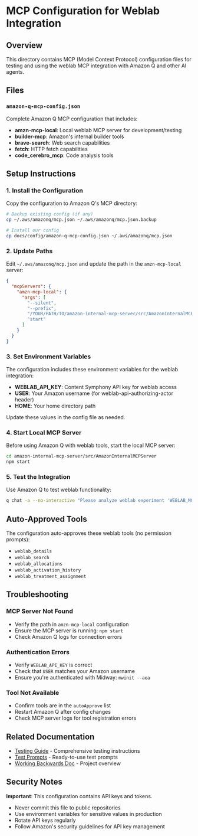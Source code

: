 # MCP Configuration for Weblab Integration

## Overview
This directory contains MCP (Model Context Protocol) configuration files for testing and using the weblab MCP integration with Amazon Q and other AI agents.

## Files

### `amazon-q-mcp-config.json`
Complete Amazon Q MCP configuration that includes:
- **amzn-mcp-local**: Local weblab MCP server for development/testing
- **builder-mcp**: Amazon's internal builder tools
- **brave-search**: Web search capabilities  
- **fetch**: HTTP fetch capabilities
- **code_cerebro_mcp**: Code analysis tools

## Setup Instructions

### 1. Install the Configuration

Copy the configuration to Amazon Q's MCP directory:

```bash
# Backup existing config (if any)
cp ~/.aws/amazonq/mcp.json ~/.aws/amazonq/mcp.json.backup

# Install our config
cp docs/config/amazon-q-mcp-config.json ~/.aws/amazonq/mcp.json
```

### 2. Update Paths

Edit `~/.aws/amazonq/mcp.json` and update the path in the `amzn-mcp-local` server:

```json
{
  "mcpServers": {
    "amzn-mcp-local": {
      "args": [
        "--silent",
        "--prefix",
        "/YOUR/PATH/TO/amazon-internal-mcp-server/src/AmazonInternalMCPServer/",
        "start"
      ]
    }
  }
}
```

### 3. Set Environment Variables

The configuration includes these environment variables for the weblab integration:

- **WEBLAB_API_KEY**: Content Symphony API key for weblab access
- **USER**: Your Amazon username (for weblab-api-authorizing-actor header)
- **HOME**: Your home directory path

Update these values in the config file as needed.

### 4. Start Local MCP Server

Before using Amazon Q with weblab tools, start the local MCP server:

```bash
cd amazon-internal-mcp-server/src/AmazonInternalMCPServer
npm start
```

### 5. Test the Integration

Use Amazon Q to test weblab functionality:

```bash
q chat -a --no-interactive "Please analyze weblab experiment 'WEBLAB_MOBILE_TESTAPP_SESSION_1299744' using the weblab_details tool"
```

## Auto-Approved Tools

The configuration auto-approves these weblab tools (no permission prompts):
- `weblab_details`
- `weblab_search` 
- `weblab_allocations`
- `weblab_activation_history`
- `weblab_treatment_assignment`

## Troubleshooting

### MCP Server Not Found
- Verify the path in `amzn-mcp-local` configuration
- Ensure the MCP server is running: `npm start`
- Check Amazon Q logs for connection errors

### Authentication Errors
- Verify `WEBLAB_API_KEY` is correct
- Check that `USER` matches your Amazon username
- Ensure you're authenticated with Midway: `mwinit --aea`

### Tool Not Available
- Confirm tools are in the `autoApprove` list
- Restart Amazon Q after config changes
- Check MCP server logs for tool registration errors

## Related Documentation

- [Testing Guide](../testing/test-weblab-tool-with-llm.md) - Comprehensive testing instructions
- [Test Prompts](../testing/weblab-test-prompts.md) - Ready-to-use test prompts
- [Working Backwards Doc](../weblab-mcp-integration-working-backwards.md) - Project overview

## Security Notes

 **Important**: This configuration contains API keys and tokens. 

- Never commit this file to public repositories
- Use environment variables for sensitive values in production
- Rotate API keys regularly
- Follow Amazon's security guidelines for API key management